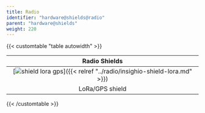 ```yaml
---
title: Radio
identifier: "hardware@shields@radio"
parent: "hardware@shields"
weight: 220
---
```


{{< customtable "table autowidth" >}}

| Radio Shields  |
| :-: | 
| [![shield lora gps](/images/deviceimages/insighio-shield-lora.png)]({{< relref "../radio/insighio-shield-lora.md" >}}) |  |
| LoRa/GPS shield | 
{{< /customtable >}}
